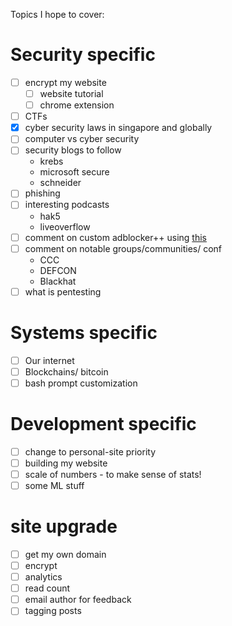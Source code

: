 Topics I hope to cover:

# Security specific
* [ ] encrypt my website
    * [ ] website tutorial
    * [ ] chrome extension
* [ ] CTFs
* [x] cyber security laws in singapore and globally    
* [ ] computer vs cyber security
* [ ] security blogs to follow
    * krebs
    * microsoft secure
    * schneider
* [ ] phishing
* [ ] interesting podcasts
    * hak5
    * liveoverflow
* [ ] comment on custom adblocker++ using [this](https://itchy.nl/raspberry-pi-3-with-openvpn-pihole-dnscrypt)
* [ ] comment on notable groups/communities/ conf
    * CCC
    * DEFCON
    * Blackhat
* [ ] what is pentesting

# Systems specific
* [ ] Our internet
* [ ] Blockchains/ bitcoin
* [ ] bash prompt customization

# Development specific
* [ ] change to personal-site priority
* [ ] building my website
* [ ] scale of numbers - to make sense of stats!
* [ ] some ML stuff

# site upgrade
* [ ] get my own domain
* [ ] encrypt
* [ ] analytics
* [ ] read count
* [ ] email author for feedback
* [ ] tagging posts
